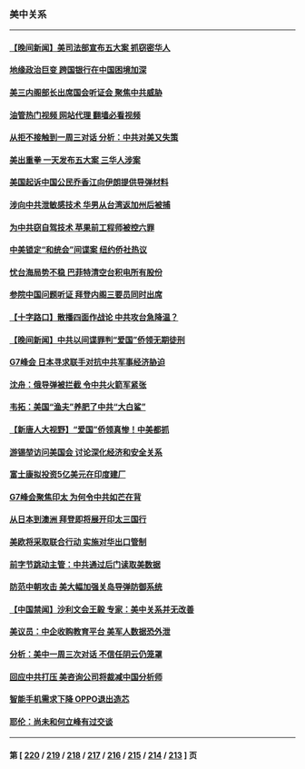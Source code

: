 ### 美中关系
---
#### [【晚间新闻】美司法部宣布五大案 抓窃密华人](../../pages/nf1412576/n13998792.md?05172045) 
#### [地缘政治巨变 跨国银行在中国困境加深](../../pages/nf1412576/n13998642.md?05172045) 
#### [美三内阁部长出席国会听证会 聚焦中共威胁](../../pages/nf1412576/n13998498.md?05172045) 
#### [油管热门视频 网站代理 翻墙必看视频](http://138.2.39.72:81/youtube.html?epic-marker?05172045)
#### [从拒不接触到一周三对话 分析：中共对美又失策](../../pages/nf1412576/n13988279.md?05172045) 
#### [美出重拳 一天发布五大案 三华人涉案](../../pages/nf1412576/n13998350.md?05172045) 
#### [美国起诉中国公民乔香江向伊朗提供导弹材料](../../pages/nf1412576/n13998328.md?05172045) 
#### [涉向中共泄敏感技术 华男从台湾返加州后被捕](../../pages/nf1412576/n13998300.md?05172045) 
#### [为中共窃自驾技术 苹果前工程师被控六罪](../../pages/nf1412576/n13998287.md?05172045) 
#### [中美锁定“和统会”间谍案 纽约侨社热议](../../pages/nf1412576/n13997929.md?05172045) 
#### [忧台海局势不稳 巴菲特清空台积电所有股份](../../pages/nf1412576/n13998249.md?05172045) 
#### [参院中国问题听证 拜登内阁三要员同时出席](../../pages/nf1412576/n13998154.md?05172045) 
#### [【十字路口】散播四面作战论 中共攻台急降温？](../../pages/nf1412576/n13998217.md?05172045) 
#### [【晚间新闻】中共以间谍罪判“爱国”侨领无期徒刑](../../pages/nf1412576/n13998014.md?05172045) 
#### [G7峰会 日本寻求联手对抗中共军事经济胁迫](../../pages/nf1412576/n13997863.md?05172045) 
#### [沈舟：俄导弹被拦截 令中共火箭军紧张](../../pages/nf1412576/n13997849.md?05172045) 
#### [韦拓：美国“渔夫”养肥了中共“大白鲨”](../../pages/nf1412576/n13997913.md?05172045) 
#### [【新唐人大视野】“爱国”侨领真惨！中美都抓](../../pages/nf1412576/n13997602.md?05172045) 
#### [游锡堃访问美国会 讨论深化经济和安全关系](../../pages/nf1412576/n13997676.md?05172045) 
#### [富士康拟投资5亿美元在印度建厂](../../pages/nf1412576/n13997524.md?05172045) 
#### [G7峰会聚焦印太 为何令中共如芒在背](../../pages/nf1412576/n13997026.md?05172045) 
#### [从日本到澳洲 拜登即将展开印太三国行](../../pages/nf1412576/n13996812.md?05172045) 
#### [美欧将采取联合行动 实施对华出口管制](../../pages/nf1412576/n13995866.md?05172045) 
#### [前字节跳动主管：中共通过后门读取美数据](../../pages/nf1412576/n13995390.md?05172045) 
#### [防范中朝攻击 美大幅加强关岛导弹防御系统](../../pages/nf1412576/n13995552.md?05172045) 
#### [【中国禁闻】沙利文会王毅 专家：美中关系并无改善](../../pages/nf1412576/n13995093.md?05172045) 
#### [美议员：中企收购教育平台 美军人数据恐外泄](../../pages/nf1412576/n13995335.md?05172045) 
#### [分析：美中一周三次对话 不信任阴云仍笼罩](../../pages/nf1412576/n13995004.md?05172045) 
#### [回应中共打压 美咨询公司将裁减中国分析师](../../pages/nf1412576/n13995086.md?05172045) 
#### [智能手机需求下降 OPPO退出造芯](../../pages/nf1412576/n13994948.md?05172045) 
#### [耶伦：尚未和何立峰有过交谈](../../pages/nf1412576/n13994845.md?05172045) 

---
#### 第 [ [220](./220.md?05172045) / [219](./219.md?05172045) / [218](./218.md?05172045) / [217](./217.md?05172045) / [216](./216.md?05172045) / [215](./215.md?05172045) / [214](./214.md?05172045) / [213](./213.md?05172045) ] 页
